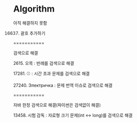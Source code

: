 # Algorithm

아직 해결하지 못함

16637. 괄호 추가하기

===========

검색으로 해결

2615. 오목 : 반례를 검색으로 해결

17281. ⚾ : 시간 초과 문제를 검색으로 해결

27240. Электричка : 문제 번역 이슈로 검색으로 해결

===========

자바 한정 검색으로 해결(파이썬은 검색없이 해결)

13458. 시험 감독 : 자료형 크기 문제(int <-> long)를 검색으로 해결
